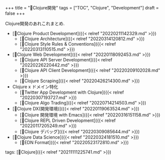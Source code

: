 +++
title = "📂Clojure開発"
tags = ["TOC", "Clojure", "Development"]
draft = false
+++

Clojure開発のあれこれまとめ.

-   [📝Clojure Product Development]({{< relref "20220211142329.md" >}})
    -   [📝Clojure Architecture]({{< relref "20220314120812.md" >}})
    -   [📝Clojure Style Rules & Conventions]({{< relref "20220313110515.md" >}})
-   [📝Clojure Web Development]({{< relref "20220118092453.md" >}})
    -   [📝Clojure API Server Development]({{< relref "20220226220442.md" >}})
    -   [📝Clojure API Client Development]({{< relref "20220209102028.md" >}})
    -   [📝Clojure Scraping]({{< relref "20220426214300.md" >}})
-   Clojure x ドメイン特化
    -   [📝Twitter App Development with Clojure]({{< relref "20220307193727.md" >}})
    -   [📝Clojure Algo Trading]({{< relref "20220714214503.md" >}})
-   [📝Clojure DX(開発環境)]({{< relref "20220119063524.md" >}})
    -   [📝Clojure 開発環境 with Emacs]({{< relref "20220316151158.md" >}})
    -   [📝Clojure REPL Driven Development]({{< relref "20220117205249.md" >}})
    -   [📝Clojure デバッグ]({{< relref "20220309085644.md" >}})
-   [📝Clojure Data Science]({{< relref "20220324181510.md" >}})
    -   [📝EDN Format]({{< relref "20220523172810.md" >}})

tags: [🔖Clojure]({{< relref "20211111225741.md" >}})
